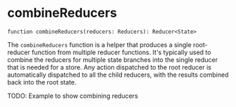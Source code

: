 # combineReducers

`function combineReducers(reducers: Reducers): Reducer<State>`

The `combineReducers` function is a helper that produces a single root-reducer function from multiple reducer functions. It's typically used to combine the reducers for multiple state branches into the single reducer that is needed for a store. Any action dispatched to the root reducer is automatically dispatched to all the child reducers, with the results combined back into the root state.

TODO: Example to show combining reducers